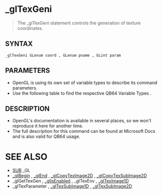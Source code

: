 # _glTexGeni
> The _glTexGeni statement controls the generation of texture coordinates.

## SYNTAX
`_glTexGeni GLenum coord , GLenum pname , GLint param`

## PARAMETERS
* OpenGL is using its own set of variable types to describe its command parameters.
* Use the following table to find the respective QB64 Variable Types .


## DESCRIPTION
* OpenGL's documentation is available in several places, so we won't reproduce it here for another time.
* The full description for this command can be found at Microsoft Docs and is also valid for QB64 usage.


# SEE ALSO
* [SUB](SUB.md) _GL
* [_glBegin](_glBegin.md) , [_glEnd](_glEnd.md) , [_glCopyTexImage2D](_glCopyTexImage2D.md) , [_glCopyTexSubImage2D](_glCopyTexSubImage2D.md)
* _glGetTexGen , [_glIsEnabled](_glIsEnabled.md) , _glTexEnv , [_glTexImage1D](_glTexImage1D.md)
* _glTexParameter , [_glTexSubImage1D](_glTexSubImage1D.md) , [_glTexSubImage2D](_glTexSubImage2D.md)

